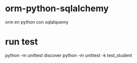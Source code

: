 # orm-python-sqlalchemy
orm en python con sqlalquemy

# run test
python -m unittest discover
python -m unittest -k test_student